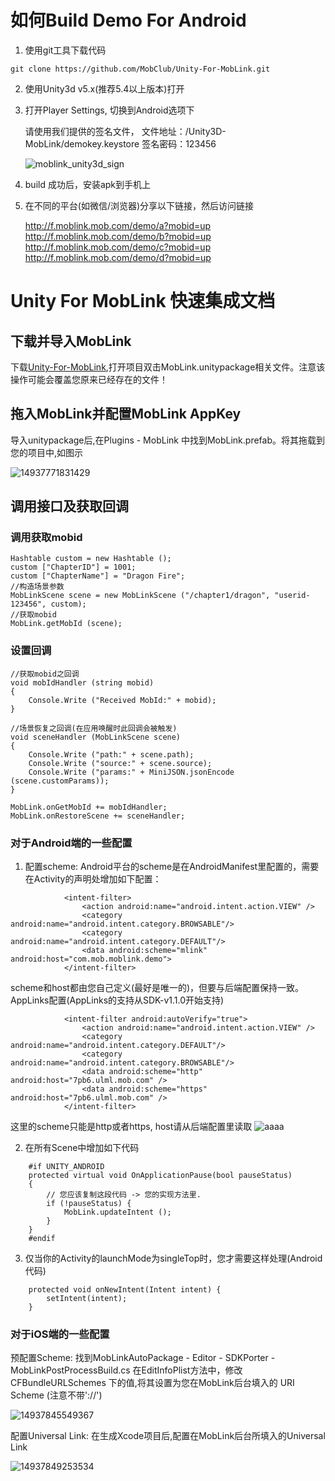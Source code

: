 # 如何Build Demo For Android 
1. 使用git工具下载代码
```
git clone https://github.com/MobClub/Unity-For-MobLink.git
```
2. 使用Unity3d v5.x(推荐5.4以上版本)打开

3. 打开Player Settings, 切换到Android选项下
 
    请使用我们提供的签名文件， 文件地址：/Unity3D-MobLink/demokey.keystore
    签名密码：123456
    
    ![moblink_unity3d_sign](http://wiki.mob.com/wp-content/uploads/2014/11/moblink_unity3d_sign.png)
    
4. build 成功后，安装apk到手机上

5. 在不同的平台(如微信/浏览器)分享以下链接，然后访问链接
    
    http://f.moblink.mob.com/demo/a?mobid=up
    http://f.moblink.mob.com/demo/b?mobid=up
    http://f.moblink.mob.com/demo/c?mobid=up
    http://f.moblink.mob.com/demo/d?mobid=up
    
# Unity For MobLink 快速集成文档

## 下载并导入MobLink

下载[Unity-For-MobLink](https://github.com/MobClub/Unity-For-MobLink),打开项目双击MobLink.unitypackage相关文件。注意该操作可能会覆盖您原来已经存在的文件！ 


## 拖入MobLink并配置MobLink AppKey

导入unitypackage后,在Plugins - MobLink 中找到MobLink.prefab。将其拖载到您的项目中,如图示

![14937771831429](https://lh3.googleusercontent.com/-lKH-XGIWld4/WQlee37dhVI/AAAAAAAABj0/Z1ZSL55KF0EYmRpC9VCSWF_ZJRuHqUb9QCHM/I/14937771831429.jpg)

## 调用接口及获取回调

### 调用获取mobid

```
Hashtable custom = new Hashtable ();
custom ["ChapterID"] = 1001;
custom ["ChapterName"] = "Dragon Fire";
//构造场景参数
MobLinkScene scene = new MobLinkScene ("/chapter1/dragon", "userid-123456", custom);
//获取mobid
MobLink.getMobId (scene);
```


### 设置回调

```
//获取mobid之回调
void mobIdHandler (string mobid)
{
	Console.Write ("Received MobId:" + mobid);
}
		
//场景恢复之回调(在应用唤醒时此回调会被触发)
void sceneHandler (MobLinkScene scene)
{
	Console.Write ("path:" + scene.path);
	Console.Write ("source:" + scene.source);
	Console.Write ("params:" + MiniJSON.jsonEncode (scene.customParams));
}
```

```
MobLink.onGetMobId += mobIdHandler;
MobLink.onRestoreScene += sceneHandler;
```


### 对于Android端的一些配置

1. 配置scheme: 
Android平台的scheme是在AndroidManifest里配置的，需要在Activity的声明处增加如下配置：
```
            <intent-filter>
                <action android:name="android.intent.action.VIEW" />
                <category android:name="android.intent.category.BROWSABLE"/>
                <category android:name="android.intent.category.DEFAULT"/>
                <data android:scheme="mlink" android:host="com.mob.moblink.demo">
            </intent-filter>
```
scheme和host都由您自己定义(最好是唯一的)，但要与后端配置保持一致。
AppLinks配置(AppLinks的支持从SDK-v1.1.0开始支持)
```
            <intent-filter android:autoVerify="true">
                <action android:name="android.intent.action.VIEW" />
                <category android:name="android.intent.category.DEFAULT"/>
                <category android:name="android.intent.category.BROWSABLE"/>
                <data android:scheme="http" android:host="7pb6.ulml.mob.com" />
                <data android:scheme="https" android:host="7pb6.ulml.mob.com" />
            </intent-filter>
```
这里的scheme只能是http或者https, host请从后端配置里读取
![aaaa](http://wiki.mob.com/wp-content/uploads/2017/02/aaaa.png)

2. 在所有Scene中增加如下代码
```
    #if UNITY_ANDROID
    protected virtual void OnApplicationPause(bool pauseStatus)
    {
        // 您应该复制这段代码 -> 您的实现方法里.
        if (!pauseStatus) {
            MobLink.updateIntent ();
        }
    }
    #endif
```

3. 仅当你的Activity的launchMode为singleTop时，您才需要这样处理(Android代码)
```
    protected void onNewIntent(Intent intent) {
        setIntent(intent);
    }
```


### 对于iOS端的一些配置

预配置Scheme:
找到MobLinkAutoPackage - Editor - SDKPorter - MobLinkPostProcessBuild.cs
在EditInfoPlist方法中，修改CFBundleURLSchemes 下的值,将其设置为您在MobLink后台填入的 URI Scheme (注意不带'://')

![14937845549367](https://lh3.googleusercontent.com/-_le-4mpzKIw/WQlelJ3Q6uI/AAAAAAAABj4/443zqhF8bNAD1qPOwRathPkF4BXFslyBQCHM/I/14937845549367.jpg)


配置Universal Link:
在生成Xcode项目后,配置在MobLink后台所填入的Universal Link

![14937849253534](https://lh3.googleusercontent.com/-sj8hXdc0WUA/WQlemadRzLI/AAAAAAAABj8/Jh9JQ2YkEWIONNeqHXsAnhioSP16FCs_gCHM/I/14937849253534.png)


